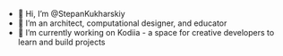 - 👋 Hi, I’m @StepanKukharskiy
- 👀 I’m an architect, computational designer, and educator
- 🌱 I’m currently working on Kodiia - a space for creative developers to learn and build projects

<!---
StepanKukharskiy/StepanKukharskiy is a ✨ special ✨ repository because its `README.md` (this file) appears on your GitHub profile.
You can click the Preview link to take a look at your changes.
--->
